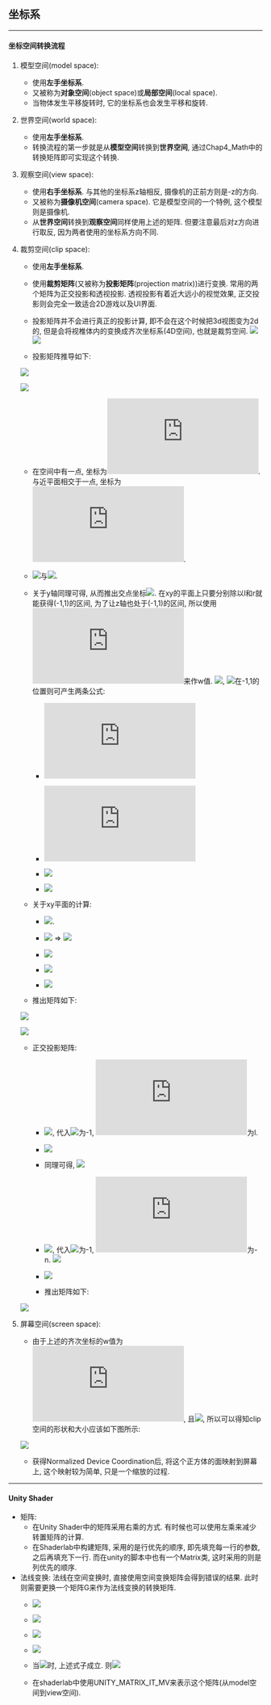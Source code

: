 ## **坐标系**
---------------------------------------------------------------------------
#### **坐标空间转换流程**
1. 模型空间(model space):
   - 使用**左手坐标系**.
   - 又被称为**对象空间**(object space)或**局部空间**(local space).
   - 当物体发生平移旋转时, 它的坐标系也会发生平移和旋转.
2. 世界空间(world space):
   - 使用**左手坐标系**.
   - 转换流程的第一步就是从**模型空间**转换到**世界空间**, 通过Chap4_Math中的转换矩阵即可实现这个转换.
3. 观察空间(view space):
   - 使用**右手坐标系**. 与其他的坐标系z轴相反, 摄像机的正前方则是-z的方向.
   - 又被称为**摄像机空间**(camera space). 它是模型空间的一个特例, 这个模型则是摄像机.
   - 从**世界空间**转换到**观察空间**同样使用上述的矩阵. 但要注意最后对z方向进行取反, 因为两者使用的坐标系方向不同.
4. 裁剪空间(clip space):
   - 使用**左手坐标系**.
   - 使用**裁剪矩阵**(又被称为**投影矩阵**(projection matrix))进行变换. 常用的两个矩阵为正交投影和透视投影. 透视投影有着近大远小的视觉效果, 正交投影则会完全一致适合2D游戏以及UI界面.
   - 投影矩阵并不会进行真正的投影计算, 即不会在这个时候把3d视图变为2d的, 但是会将视椎体内的变换成齐次坐标系(4D空间), 也就是裁剪空间.
   ![](frustum.png)
   ![](topFrustum.png)

   - 投影矩阵推导如下:

    ![](https://latex.codecogs.com/png.latex?&space;&space;&space;&space;&space;&space;&space;&space;\\left[&space;&space;&space;&space;&space;&space;&space;&space;&space;&space;&space;&space;&space;\\begin{matrix}&space;&space;&space;&space;&space;&space;&space;&space;&space;&space;&space;&space;&space;&space;&space;&space;&space;x_{clip}\\\\&space;&space;&space;&space;&space;&space;&space;&space;&space;&space;&space;&space;&space;&space;&space;&space;&space;y_{clip}\\\\&space;&space;&space;&space;&space;&space;&space;&space;&space;&space;&space;&space;&space;&space;&space;&space;&space;z_{clip}\\\\&space;&space;&space;&space;&space;&space;&space;&space;&space;&space;&space;&space;&space;&space;&space;&space;&space;w_{clip}\\\\&space;&space;&space;&space;&space;&space;&space;&space;&space;&space;&space;&space;&space;\\end{matrix}&space;&space;&space;&space;&space;&space;&space;&space;&space;\\right]&space;&space;&space;&space;&space;&space;&space;&space;&space;=&space;&space;&space;&space;&space;&space;&space;&space;&space;M_{projection}&space;*&space;&space;&space;&space;&space;&space;&space;&space;&space;\\left[&space;&space;&space;&space;&space;&space;&space;&space;&space;&space;&space;&space;&space;\\begin{matrix}&space;&space;&space;&space;&space;&space;&space;&space;&space;&space;&space;&space;&space;&space;&space;&space;&space;x_{eye}\\\\&space;&space;&space;&space;&space;&space;&space;&space;&space;&space;&space;&space;&space;&space;&space;&space;&space;y_{eye}\\\\&space;&space;&space;&space;&space;&space;&space;&space;&space;&space;&space;&space;&space;&space;&space;&space;&space;z_{eye}\\\\&space;&space;&space;&space;&space;&space;&space;&space;&space;&space;&space;&space;&space;&space;&space;&space;&space;w_{eye}\\\\&space;&space;&space;&space;&space;&space;&space;&space;&space;&space;&space;&space;&space;\\end{matrix}&space;&space;&space;&space;&space;&space;&space;&space;&space;\\right]&space;)


    ![](https://latex.codecogs.com/png.latex?&space;&space;&space;&space;&space;&space;&space;&space;\\left[&space;&space;&space;&space;&space;&space;&space;&space;&space;&space;&space;&space;&space;\\begin{matrix}&space;&space;&space;&space;&space;&space;&space;&space;&space;&space;&space;&space;&space;&space;&space;&space;&space;x_{ndc}\\\\&space;&space;&space;&space;&space;&space;&space;&space;&space;&space;&space;&space;&space;&space;&space;&space;&space;y_{ndc}\\\\&space;&space;&space;&space;&space;&space;&space;&space;&space;&space;&space;&space;&space;&space;&space;&space;&space;z_{ndc}\\\\&space;&space;&space;&space;&space;&space;&space;&space;&space;&space;&space;&space;&space;\\end{matrix}&space;&space;&space;&space;&space;&space;&space;&space;&space;\\right]&space;&space;&space;&space;&space;&space;&space;&space;&space;=&space;&space;&space;&space;&space;&space;&space;&space;&space;\\left[&space;&space;&space;&space;&space;&space;&space;&space;&space;&space;&space;&space;&space;\\begin{matrix}&space;&space;&space;&space;&space;&space;&space;&space;&space;&space;&space;&space;&space;&space;&space;&space;&space;x_{clip}/w_{clip}\\\\&space;&space;&space;&space;&space;&space;&space;&space;&space;&space;&space;&space;&space;&space;&space;&space;&space;y_{clip}/w_{clip}\\\\&space;&space;&space;&space;&space;&space;&space;&space;&space;&space;&space;&space;&space;&space;&space;&space;&space;z_{clip}/w_{clip}\\\\&space;&space;&space;&space;&space;&space;&space;&space;&space;&space;&space;&space;&space;\\end{matrix}&space;&space;&space;&space;&space;&space;&space;&space;&space;\\right]&space;)

     - 在空间中有一点, 坐标为![](https://latex.codecogs.com/png.latex?(x_e,&space;y_e,&space;z_e)). 与近平面相交于一点, 坐标为![](https://latex.codecogs.com/png.latex?(x_p,&space;y_p,&space;z_p)).

     - ![](https://latex.codecogs.com/png.latex?\cfrac{-n}{z_e}&space;=&space;\cfrac{x_p}{x_e})与![](https://latex.codecogs.com/png.latex?\cfrac{-n}{z_e}&space;=&space;\cfrac{y_p}{y_e}).

     - 关于y轴同理可得, 从而推出交点坐标![](https://latex.codecogs.com/png.latex?(\cfrac{-n}{z_e}x_e,&space;\cfrac{-n}{z_e}y_e,&space;-n)). 在xy的平面上只要分别除以l和r就能获得(-1,1)的区间, 为了让z轴也处于(-1,1)的区间, 所以使用![](https://latex.codecogs.com/png.latex?-z_e)来作w值. ![](https://latex.codecogs.com/png.latex?z_{ndc}&space;=&space;(k*z_e+b)/-z_e), ![](https://latex.codecogs.com/png.latex?z_{ndc})在-1,1的位置则可产生两条公式:

       - ![](https://latex.codecogs.com/png.latex?-1&space;=&space;-k&space;+&space;b/n)

       - ![](https://latex.codecogs.com/png.latex?1&space;=&space;-k&space;+&space;b/f)

       - ![](https://latex.codecogs.com/png.latex?b&space;=&space;\cfrac{2fn}{n-f},&space;k&space;=&space;\cfrac{n+f}{n-f})

       - ![](https://latex.codecogs.com/png.latex?z_{clip}&space;=&space;\cfrac{n+f}{n-f}z_e&space;+&space;\cfrac{2fn}{n-f})

     - 关于xy平面的计算:
       - ![](https://latex.codecogs.com/png.latex?x_{ndc}&space;=&space;\cfrac{1--1}{r-l}x_p+b).

       - ![](https://latex.codecogs.com/png.latex?1&space;=&space;\cfrac{2r}{r-l}&space;+&space;b) => ![](https://latex.codecogs.com/png.latex?b&space;=&space;\cfrac{l+r}{l-r})

       - ![](https://latex.codecogs.com/png.latex?x_{ndc}&space;=&space;\cfrac{2}{r-l}*\cfrac{nx_e}{-z_e}&space;+&space;\cfrac{l+r}{l-r})

       - ![](https://latex.codecogs.com/png.latex?x_{clip}&space;=&space;\cfrac{2nx_e}{r-l}&space;+&space;\cfrac{(r+l)z_e}{r-l})

       - ![](https://latex.codecogs.com/png.latex?y_{clip}&space;=&space;\cfrac{2ny_e}{t-b}&space;+&space;\cfrac{(t+b)z_e}{t-b})

     - 推出矩阵如下:

    ![](https://latex.codecogs.com/png.latex?&space;&space;&space;&space;&space;&space;&space;&space;\\left[&space;&space;&space;&space;&space;&space;&space;&space;&space;&space;&space;&space;&space;\\begin{matrix}&space;&space;&space;&space;&space;&space;&space;&space;&space;&space;&space;&space;&space;&space;&space;&space;&space;\\cfrac{2n}{r-l}&0&\\cfrac{r+l}{r-l}&0\\\\&space;&space;&space;&space;&space;&space;&space;&space;&space;&space;&space;&space;&space;&space;&space;&space;&space;0&\\cfrac{2n}{t-b}&\\cfrac{t+b}{t-b}&0\\\\&space;&space;&space;&space;&space;&space;&space;&space;&space;&space;&space;&space;&space;&space;&space;&space;&space;0&0&\\cfrac{n+f}{n-f}&\\cfrac{2fn}{n-f}\\\\&space;&space;&space;&space;&space;&space;&space;&space;&space;&space;&space;&space;&space;&space;&space;&space;&space;0&0&-1&0\\\\&space;&space;&space;&space;&space;&space;&space;&space;&space;&space;&space;&space;&space;\\end{matrix}&space;&space;&space;&space;&space;&space;&space;&space;&space;\\right]&space;)

    ![](orthographic.png)
    - 正交投影矩阵:
      - ![](https://latex.codecogs.com/png.latex?x_{ndc}&space;=&space;\cfrac{2}{r-l}x_e&space;+&space;\beta), 代入![](https://latex.codecogs.com/png.latex?x_{ndc})为-1, ![](https://latex.codecogs.com/png.latex?x_e)为l.

      - ![](https://latex.codecogs.com/png.latex?\beta&space;=&space;-\cfrac{r+l}{r-l})

      - 同理可得, ![](https://latex.codecogs.com/png.latex?y_{ndc}&space;=&space;\cfrac{2}{t-b}y_e&space;-&space;\cfrac{t+b}{t-b})

      - ![](https://latex.codecogs.com/png.latex?z_{ndc}=\cfrac{2}{-f+n}z_e+\beta), 代入![](https://latex.codecogs.com/png.latex?z_{ndc})为-1, ![](https://latex.codecogs.com/png.latex?z_e)为-n. ![](https://latex.codecogs.com/png.latex?\beta=-1+\cfrac{2n}{n-f})

      - ![](https://latex.codecogs.com/png.latex?z_{ndc}=-\cfrac{2}{f-n}z_e-\cfrac{f+n}{f-n})

      - 推出矩阵如下:

    ![](https://latex.codecogs.com/png.latex?&space;&space;&space;&space;&space;&space;&space;&space;&space;\\left[&space;&space;&space;&space;&space;&space;&space;&space;&space;&space;&space;&space;&space;&space;\\begin{matrix}&space;&space;&space;&space;&space;&space;&space;&space;&space;&space;&space;&space;&space;&space;&space;&space;&space;\\cfrac{2}{r-l}&0&0&-\\cfrac{r+l}{r-l}\\\\&space;&space;&space;&space;&space;&space;&space;&space;&space;&space;&space;&space;&space;&space;&space;&space;&space;0&\\cfrac{2}{t-b}&0&-\\cfrac{t+b}{t-b}\\\\&space;&space;&space;&space;&space;&space;&space;&space;&space;&space;&space;&space;&space;&space;&space;&space;&space;0&0&-\\cfrac{2}{f-n}&-\\cfrac{f+n}{f-n}\\\\&space;&space;&space;&space;&space;&space;&space;&space;&space;&space;&space;&space;&space;&space;&space;&space;&space;0&0&0&1\\\\&space;&space;&space;&space;&space;&space;&space;&space;&space;&space;&space;&space;&space;&space;\\end{matrix}&space;&space;&space;&space;&space;&space;&space;&space;&space;&space;\\right]&space;)


5. 屏幕空间(screen space):
   - 由于上述的齐次坐标的w值为![](https://latex.codecogs.com/png.latex?-z_e), 且![](https://latex.codecogs.com/png.latex?x_{clip}/w_{clip}\in{[-1,1]}), 所以可以得知clip空间的形状和大小应该如下图所示:

   ![](perspective_clip2ndc.png)
   - 获得Normalized Device Coordination后, 将这个正方体的面映射到屏幕上, 这个映射较为简单, 只是一个缩放的过程.
---------------------------------------------------------------------------
#### **Unity Shader**
- 矩阵: 
  - 在Unity Shader中的矩阵采用右乘的方式. 有时候也可以使用左乘来减少转置矩阵的计算.
  - 在Shaderlab中构建矩阵, 采用的是行优先的顺序, 即先填充每一行的参数, 之后再填充下一行. 而在unity的脚本中也有一个Matrix类, 这时采用的则是列优先的顺序.
- 法线变换: 法线在空间变换时, 直接使用空间变换矩阵会得到错误的结果. 此时则需要更换一个矩阵G来作为法线变换的转换矩阵.
  - ![](https://latex.codecogs.com/png.latex?T_A\cdot&space;N_A&space;=&space;0,&space;T_B\cdot&space;N_B&space;=&space;0)

  - ![](https://latex.codecogs.com/png.latex?T_B&space;=&space;M_{A\to{B}}T_A,&space;M_{A\to{B}}T_A&space;\cdot&space;GN_A&space;=&space;0)

  - ![](https://latex.codecogs.com/png.latex?T_B&space;\cdot&space;N_B&space;=&space;(T_B)^T&space;N_B&space;=&space;0)

  - ![](https://latex.codecogs.com/png.latex?(M_{A\to{B}}T_A)^T&space;GN_A&space;=&space;T_A^T&space;M_{A\to{B}}^T&space;G&space;N_A&space;=&space;0)

  - 当![](https://latex.codecogs.com/png.latex?M_{A\to{B}}^T&space;G&space;=&space;I)时, 上述式子成立. 则![](https://latex.codecogs.com/png.latex?G&space;=&space;(M_{A\to{B}}^T)^{-1})

  - 在shaderlab中使用UNITY_MATRIX_IT_MV来表示这个矩阵(从model空间到view空间).